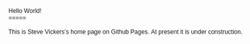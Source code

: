 <!DOCTYPE html PUBLIC "-//W3C//DTD HTML 4.01//EN" "http://www.w3.org/TR/html4/strict.dtd">
<html>
<head>
  <meta http-equiv="Content-Type" content="text/html; charset=utf-8">
  <meta http-equiv="Content-Style-Type" content="text/css">
  <title></title>
  <meta name="Generator" content="Cocoa HTML Writer">
  <meta name="CocoaVersion" content="2575.2">
  <style type="text/css">
    p.p1 {margin: 0.0px 0.0px 0.0px 0.0px; font: 12.0px Helvetica; -webkit-text-stroke: #000000}
    p.p2 {margin: 0.0px 0.0px 0.0px 0.0px; font: 12.0px Helvetica; -webkit-text-stroke: #000000; min-height: 14.0px}
    span.s1 {font-kerning: none}
  </style>
</head>
<body>
<p class="p1"><span class="s1">Hello World!</span></p>
<p class="p1"><span class="s1">=====</span></p>
<p class="p2"><span class="s1"></span><br></p>
<p class="p1"><span class="s1">This is Steve Vickers’s home page on Github Pages. At present it is under construction.</span></p>
</body>
</html>
